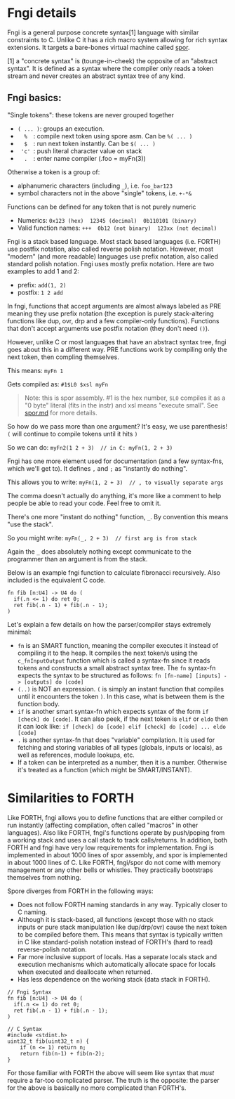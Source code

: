# Fngi details

Fngi is a general purpose concrete syntax[1] language with similar constraints
to C. Unlike C it has a rich macro system allowing for rich syntax extensions.
It targets a bare-bones virtual machine called [spor](./spor.md).

[1] a "concrete syntax" is (tounge-in-cheek) the opposite of an "abstract
syntax". It is defined as a syntax where the compiler only reads a token stream
and never creates an abstract syntax tree of any kind.

## Fngi basics:

"Single tokens": these tokens are never grouped together

* `( ... )`: groups an execution.
* `   %   `: compile next token using spore asm. Can be `%( ... )`
* `   $   `: run next token instantly.           Can be `$( ... )`
* `  'c'  `: push literal character value on stack
* `   .   `: enter name compiler (.foo = myFn(3))

Otherwise a token is a group of:
* alphanumeric characters (including `_`), i.e. `foo_bar123`
* symbol characters not in the above "single" tokens, i.e. `+-*&`

Functions can be defined for any token that is not purely numeric
* Numerics: `0x123 (hex)  12345 (decimal)  0b110101 (binary)`
* Valid function names:  `+++  0b12 (not binary)  123xx (not decimal)`

Fngi is a stack based language. Most stack based languages (i.e. FORTH) use
postfix notation, also called reverse polish notation. However, most "modern"
(and more readable) languages use prefix notation, also called standard polish
notation. Fngi uses mostly prefix notation. Here are two examples to add 1 and
2:

- prefix: `add(1, 2)`
- postfix: `1 2 add`

In fngi, functions that accept arguments are almost always labeled as PRE
meaning they use prefix notation (the exception is purely stack-altering
functions like dup, ovr, drp and a few compiler-only functions). Functions
that don't accept arguments use postfix notation (they don't need `()`).

However, unlike C or most languages that have an abstract syntax tree,
fngi goes about this in a different way. PRE functions work by compiling
only the next token, then compling themselves.

This means: `myFn 1`

Gets compiled as: `#1$L0 $xsl myFn`

> Note: this is spor assembly. #1 is the hex number, `$L0` compiles it as a "0
> byte" literal (fits in the instr) and  xsl means "execute small". See
> [spor.md](./spor.md) for more details.

So how do we pass more than one argument? It's easy, we use parenthesis!
`(` will continue to compile tokens until it hits `)`

So we can do: `myFn2(1 2 + 3)  // in C: myFn(1, 2 + 3)`

Fngi has one more element used for documentation (and a few syntax-fns, which
we'll get to). It defines `,` and `;` as "instantly do nothing".

This allows you to write: `myFn(1, 2 + 3)  // , to visually separate args`

The comma doesn't actually do anything, it's more like a comment to help
people be able to read your code. Feel free to omit it.

There's one more "instant do nothing" function, `_`. By convention this means
"use the stack".

So you might write: `myFn(_, 2 + 3)  // first arg is from stack`

Again the `_` does absolutely nothing except communicate to the programmer than
an argument is from the stack.

Below is an example fngi function to calculate fibronacci recursively. Also
included is the equivalent C code.

```
fn fib [n:U4] -> U4 do (
  if(.n <= 1) do ret 0;
  ret fib(.n - 1) + fib(.n - 1);
)
```

Let's explain a few details on how the parser/compiler stays extremely minimal:

- `fn` is an SMART function, meaning the compiler executes it instead of
  compiling it to the heap. It compiles the next token/s using the
  `c_fnInputOutput` function which is called a syntax-fn since it reads tokens
  and constructs a small abstract syntax tree. The `fn` syntax-fn expects the
  syntax to be structured as follows: 
    `fn [fn-name] [inputs] -> [outputs] do [code]`
- `(..)` is NOT an expression. `(` is simply an instant function that compiles
  until it encounters the token `)`. In this case, what is between them is the
  function body.
- `if` is another smart syntax-fn which expects syntax of the form
  `if [check] do [code]`. It can also peek, if the next token is `elif` or
  `eldo` then it can look like:
  `if [check] do [code] elif [check] do [code] ... eldo [code]`
- `.` is another syntax-fn that does "variable" compilation. It is used for
  fetching and storing variables of all types (globals, inputs or locals),
  as well as references, module lookups, etc.
- If a token can be interpreted as a number, then it is a number. Otherwise it's
  treated as a function (which might be SMART/INSTANT).

# Similarities to FORTH
Like FORTH, fngi allows you to define functions that are either compiled or
run instantly (affecting compilation, often called "macros" in other
languages). Also like FORTH, fngi's functions operate by push/poping from a
working stack and uses a call stack to track calls/returns.  In addition, both
FORTH and fngi have very low requirements for implementation.  Fngi is
implemented in about 1000 lines of spor assembly, and spor is implemented in
about 1000 lines of C. Like FORTH, fngi/spor do not come with memory management
or any other bells or whistles. They practically bootstraps themselves from
nothing.

Spore diverges from FORTH in the following ways:
- Does not follow FORTH naming standards in any way. Typically closer to
  C naming.
- Although it is stack-based, all functions (except those with no stack inputs
  or pure stack manipulation like dup/drp/ovr) cause the next token to be
  compiled before them. This means that syntax is typically written in C like
  standard-polish notation instead of FORTH's (hard to read) reverse-polish
  notation.
- Far more inclusive support of locals. Has a separate locals stack and
  execution mechanisms which automatically allocate space for locals when
  executed and deallocate when returned.
- Has less dependence on the working stack (data stack in FORTH).

```
// Fngi Syntax
fn fib [n:U4] -> U4 do (
  if(.n <= 1) do ret 0;
  ret fib(.n - 1) + fib(.n - 1);
)

// C Syntax
#include <stdint.h>
uint32_t fib(uint32_t n) {
    if (n <= 1) return n;
    return fib(n-1) + fib(n-2);
}
```

For those familiar with FORTH the above will seem like syntax that _must_
require a far-too complicated parser. The truth is the opposite: the parser for
the above is basically no more complicated than FORTH's.
